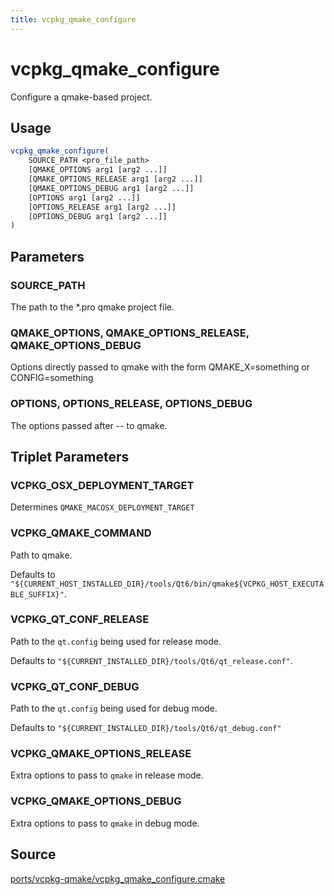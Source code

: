 ```yaml
---
title: vcpkg_qmake_configure
---
```


# vcpkg_qmake_configure

Configure a qmake-based project.

## Usage

```cmake
vcpkg_qmake_configure(
    SOURCE_PATH <pro_file_path>
    [QMAKE_OPTIONS arg1 [arg2 ...]]
    [QMAKE_OPTIONS_RELEASE arg1 [arg2 ...]]
    [QMAKE_OPTIONS_DEBUG arg1 [arg2 ...]]
    [OPTIONS arg1 [arg2 ...]]
    [OPTIONS_RELEASE arg1 [arg2 ...]]
    [OPTIONS_DEBUG arg1 [arg2 ...]]
)
```

## Parameters

### SOURCE_PATH
The path to the *.pro qmake project file.

### QMAKE_OPTIONS, QMAKE_OPTIONS_RELEASE, QMAKE_OPTIONS_DEBUG

Options directly passed to qmake with the form QMAKE_X=something or CONFIG=something 

### OPTIONS, OPTIONS_RELEASE, OPTIONS_DEBUG

The options passed after -- to qmake.

## Triplet Parameters

### VCPKG_OSX_DEPLOYMENT_TARGET

Determines `QMAKE_MACOSX_DEPLOYMENT_TARGET`

### VCPKG_QMAKE_COMMAND

Path to qmake.

Defaults to `"${CURRENT_HOST_INSTALLED_DIR}/tools/Qt6/bin/qmake${VCPKG_HOST_EXECUTABLE_SUFFIX}"`.

### VCPKG_QT_CONF_RELEASE

Path to the `qt.config` being used for release mode.

Defaults to `"${CURRENT_INSTALLED_DIR}/tools/Qt6/qt_release.conf"`.

### VCPKG_QT_CONF_DEBUG

Path to the `qt.config` being used for debug mode.

Defaults to `"${CURRENT_INSTALLED_DIR}/tools/Qt6/qt_debug.conf"`

### VCPKG_QMAKE_OPTIONS_RELEASE

Extra options to pass to `qmake` in release mode.

### VCPKG_QMAKE_OPTIONS_DEBUG

Extra options to pass to `qmake` in debug mode.

## Source

[ports/vcpkg-qmake/vcpkg\_qmake\_configure.cmake](https://github.com/Microsoft/vcpkg/blob/master/ports/vcpkg-qmake/vcpkg_qmake_configure.cmake)

